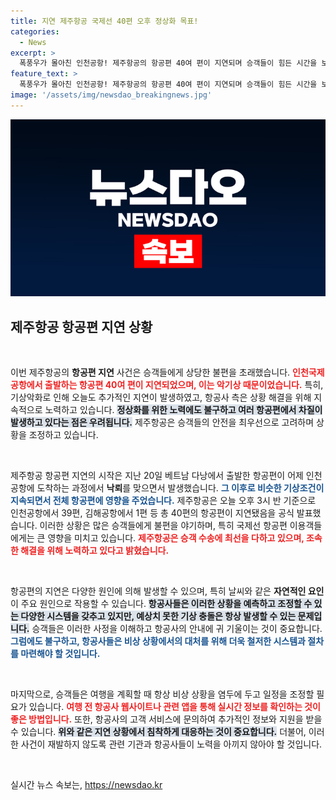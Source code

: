 ```yaml
---
title: 지연 제주항공 국제선 40편 오후 정상화 목표!
categories:
  - News
excerpt: >
  폭풍우가 몰아친 인천공항! 제주항공의 항공편 40여 편이 지연되며 승객들이 힘든 시간을 보내고 있습니다. 악기상 속에서도 운항 정상화를 위해 분투 중인 항공사, 오늘 안에 진정될까? 클릭해서 자세한 소식을 확인하세요!
feature_text: >
  폭풍우가 몰아친 인천공항! 제주항공의 항공편 40여 편이 지연되며 승객들이 힘든 시간을 보내고 있습니다. 악기상 속에서도 운항 정상화를 위해 분투 중인 항공사, 오늘 안에 진정될까? 클릭해서 자세한 소식을 확인하세요!
image: '/assets/img/newsdao_breakingnews.jpg'
---
```


<p><img src="/assets/img/newsdao_breakingnews.jpg" alt="bookingtag 속보" /></p>

<h2 data-ke-size="size26">제주항공 항공편 지연 상황</h2>

<p data-ke-size="size16">&nbsp;</p>

<p>이번 제주항공의 <strong>항공편 지연</strong> 사건은 승객들에게 상당한 불편을 초래했습니다. <b><span style="color: #ee2323;">인천국제공항에서 출발하는 항공편 40여 편이 지연되었으며, 이는 악기상 때문이었습니다.</span></b> 특히, 기상악화로 인해 오늘도 추가적인 지연이 발생하였고, 항공사 측은 상황 해결을 위해 지속적으로 노력하고 있습니다. <b><span style="background-color: #21538527;">정상화를 위한 노력에도 불구하고 여러 항공편에서 차질이 발생하고 있다는 점은 우려됩니다.</span></b> 제주항공은 승객들의 안전을 최우선으로 고려하며 상황을 조정하고 있습니다.</p>

<p data-ke-size="size16">&nbsp;</p>

<p>제주항공 항공편 지연의 시작은 지난 20일 베트남 다낭에서 출발한 항공편이 어제 인천공항에 도착하는 과정에서 <strong>낙뢰</strong>를 맞으면서 발생했습니다. <b><span style="color: #1a5490;">그 이후로 비슷한 기상조건이 지속되면서 전체 항공편에 영향을 주었습니다.</span></b> 제주항공은 오늘 오후 3시 반 기준으로 인천공항에서 39편, 김해공항에서 1편 등 총 40편의 항공편이 지연됐음을 공식 발표했습니다. 이러한 상황은 많은 승객들에게 불편을 야기하며, 특히 국제선 항공편 이용객들에게는 큰 영향을 미치고 있습니다. <b><span style="color: #ee2323;">제주항공은 승객 수송에 최선을 다하고 있으며, 조속한 해결을 위해 노력하고 있다고 밝혔습니다.</span></b></p>

<p data-ke-size="size16">&nbsp;</p>

<p>항공편의 지연은 다양한 원인에 의해 발생할 수 있으며, 특히 날씨와 같은 <strong>자연적인 요인</strong>이 주요 원인으로 작용할 수 있습니다. <b><span style="background-color: #21538527;">항공사들은 이러한 상황을 예측하고 조정할 수 있는 다양한 시스템을 갖추고 있지만, 예상치 못한 기상 충돌은 항상 발생할 수 있는 문제입니다.</span></b> 승객들은 이러한 사정을 이해하고 항공사의 안내에 귀 기울이는 것이 중요합니다. <b><span style="color: #1a5490;">그럼에도 불구하고, 항공사들은 비상 상황에서의 대처를 위해 더욱 철저한 시스템과 절차를 마련해야 할 것입니다.</span></b></p>

<p data-ke-size="size16">&nbsp;</p>

<p>마지막으로, 승객들은 여행을 계획할 때 항상 비상 상황을 염두에 두고 일정을 조정할 필요가 있습니다. <b><span style="color: #ee2323;">여행 전 항공사 웹사이트나 관련 앱을 통해 실시간 정보를 확인하는 것이 좋은 방법입니다.</span></b> 또한, 항공사의 고객 서비스에 문의하여 추가적인 정보와 지원을 받을 수 있습니다. <b><span style="background-color: #21538527;">위와 같은 지연 상황에서 침착하게 대응하는 것이 중요합니다.</span></b> 더불어, 이러한 사건이 재발하지 않도록 관련 기관과 항공사들이 노력을 아끼지 않아야 할 것입니다. </p>

<p data-ke-size="size16">&nbsp;</p>
실시간 뉴스 속보는, <a href="https://newsdao.kr" rel="dofollow">https://newsdao.kr</a>


